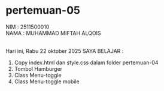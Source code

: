 # pertemuan-05

NIM : 2511500010 <BR>
NAMA : MUHAMMAD MIFTAH ALQOIS <BR><BR>

Hari ini, Rabu 22 oktober 2025 SAYA BELAJAR :

<ol> 
    <li> Copy index.html dan style.css dalam folder pertemuan-04</li>
    <li> Tombol Hamburger</li>
    <li> Class Menu-toggle </li>
    <li> Class Menu-toggle mobile </li>
</ol>